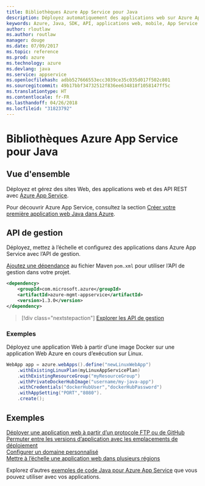 ```yaml
---
title: Bibliothèques Azure App Service pour Java
description: Déployez automatiquement des applications web sur Azure App Service à l’aide de l’API de gestion Azure.
keywords: Azure, Java, SDK, API, applications web, mobile, App Service
author: rloutlaw
ms.author: routlaw
manager: douge
ms.date: 07/09/2017
ms.topic: reference
ms.prod: azure
ms.technology: azure
ms.devlang: java
ms.service: appservice
ms.openlocfilehash: adbb527666553ecc3039ce35c035d017f502c801
ms.sourcegitcommit: 49b17bbf34732512f836ee634818f1058147ff5c
ms.translationtype: HT
ms.contentlocale: fr-FR
ms.lasthandoff: 04/26/2018
ms.locfileid: "31823792"
---
```

# <a name="azure-app-service-libraries-for-java"></a>Bibliothèques Azure App Service pour Java

## <a name="overview"></a>Vue d'ensemble

Déployez et gérez des sites Web, des applications web et des API REST avec [Azure App Service](/azure/app-service).

Pour découvrir Azure App Service, consultez la section [Créer votre première application web Java dans Azure](/azure/app-service-web/app-service-web-get-started-java).

## <a name="management-api"></a>API de gestion

Déployez, mettez à l’échelle et configurez des applications dans Azure App Service avec l’API de gestion.

[Ajoutez une dépendance](https://maven.apache.org/guides/getting-started/index.html#How_do_I_use_external_dependencies) au fichier Maven `pom.xml` pour utiliser l’API de gestion dans votre projet.

```XML
<dependency>
    <groupId>com.microsoft.azure</groupId>
    <artifactId>azure-mgmt-appservice</artifactId>
    <version>1.3.0</version>
</dependency>
```   

> [!div class="nextstepaction"]
> [Explorer les API de gestion](/java/api/overview/azure/appservice/management)

### <a name="example"></a>Exemples

Déployez une application Web à partir d’une image Docker sur une application Web Azure en cours d’exécution sur Linux.

```java
WebApp app = azure.webApps().define("newLinuxWebApp")
    .withExistingLinuxPlan(myLinuxAppServicePlan)
    .withExistingResourceGroup("myResourceGroup")
    .withPrivateDockerHubImage("username/my-java-app")
    .withCredentials("dockerHubUser","dockerHubPassword")
    .withAppSetting("PORT","8080").
    .create();
```

## <a name="samples"></a>Exemples

[Déployer une application web à partir d’un protocole FTP ou de GitHub][1]  
[Permuter entre les versions d’application avec les emplacements de déploiement][2]  
[Configurer un domaine personnalisé][3]   
[Mettre à l’échelle une application web dans plusieurs régions][4]   

Explorez d’autres [exemples de code Java pour Azure App Service](https://azure.microsoft.com/resources/samples/?platform=java&term=appservice) que vous pouvez utiliser avec vos applications.

[1]: ../docs-ref-conceptual/java-sdk-configure-webapp-sources.md
[2]: https://azure.microsoft.com/resources/samples/app-service-java-manage-staging-and-production-slots-for-web-apps/
[3]: https://azure.microsoft.com/resources/samples/app-service-java-manage-web-apps-with-custom-domains/
[4]: https://azure.microsoft.com/resources/samples/app-service-java-scale-web-apps-on-linux/
